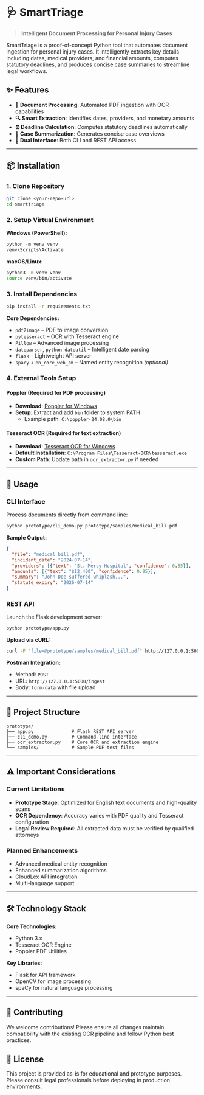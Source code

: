 # 🩺 SmartTriage

> **Intelligent Document Processing for Personal Injury Cases**

SmartTriage is a proof-of-concept Python tool that automates document ingestion for personal injury cases. It intelligently extracts key details including dates, medical providers, and financial amounts, computes statutory deadlines, and produces concise case summaries to streamline legal workflows.

## ✨ Features

- **📄 Document Processing**: Automated PDF ingestion with OCR capabilities
- **🔍 Smart Extraction**: Identifies dates, providers, and monetary amounts
- **⏰ Deadline Calculation**: Computes statutory deadlines automatically  
- **📝 Case Summarization**: Generates concise case overviews
- **🔌 Dual Interface**: Both CLI and REST API access

---

## 📦 Installation

### 1. Clone Repository
```bash
git clone <your-repo-url>
cd smarttriage
```

### 2. Setup Virtual Environment

**Windows (PowerShell):**
```powershell
python -m venv venv
venv\Scripts\Activate
```

**macOS/Linux:**
```bash
python3 -m venv venv
source venv/bin/activate
```

### 3. Install Dependencies
```bash
pip install -r requirements.txt
```

**Core Dependencies:**
- `pdf2image` – PDF to image conversion
- `pytesseract` – OCR with Tesseract engine
- `Pillow` – Advanced image processing
- `dateparser`, `python-dateutil` – Intelligent date parsing
- `flask` – Lightweight API server
- `spacy` + `en_core_web_sm` – Named entity recognition *(optional)*

### 4. External Tools Setup

#### Poppler (Required for PDF processing)
- **Download**: [Poppler for Windows](https://github.com/oschwartz10612/poppler-windows/releases/)
- **Setup**: Extract and add `bin` folder to system PATH
  - Example path: `C:\poppler-24.08.0\bin`

#### Tesseract OCR (Required for text extraction)
- **Download**: [Tesseract OCR for Windows](https://github.com/UB-Mannheim/tesseract/wiki)
- **Default Installation**: `C:\Program Files\Tesseract-OCR\tesseract.exe`
- **Custom Path**: Update path in `ocr_extractor.py` if needed

***

## 🚀 Usage

### CLI Interface

Process documents directly from command line:

```bash
python prototype/cli_demo.py prototype/samples/medical_bill.pdf
```

**Sample Output:**
```json
{
  "file": "medical_bill.pdf",
  "incident_date": "2024-07-14",
  "providers": [{"text": "St. Mercy Hospital", "confidence": 0.85}],
  "amounts": [{"text": "$12,400", "confidence": 0.95}],
  "summary": "John Doe suffered whiplash...",
  "statute_expiry": "2026-07-14"
}
```

### REST API

Launch the Flask development server:

```bash
python prototype/app.py
```

**Upload via cURL:**
```bash
curl -F "file=@prototype/samples/medical_bill.pdf" http://127.0.0.1:5000/ingest
```

**Postman Integration:**
- Method: `POST`
- URL: `http://127.0.0.1:5000/ingest`
- Body: `form-data` with file upload

***

## 📁 Project Structure

```
prototype/
├── app.py              # Flask REST API server
├── cli_demo.py         # Command-line interface
├── ocr_extractor.py    # Core OCR and extraction engine
└── samples/            # Sample PDF test files
```

***

## ⚠️ Important Considerations

### Current Limitations
- **Prototype Stage**: Optimized for English text documents and high-quality scans
- **OCR Dependency**: Accuracy varies with PDF quality and Tesseract configuration
- **Legal Review Required**: All extracted data must be verified by qualified attorneys

### Planned Enhancements
- Advanced medical entity recognition
- Enhanced summarization algorithms
- CloudLex API integration
- Multi-language support

***

## 🛠️ Technology Stack

**Core Technologies:**
- Python 3.x
- Tesseract OCR Engine
- Poppler PDF Utilities

**Key Libraries:**
- Flask for API framework
- OpenCV for image processing
- spaCy for natural language processing

***

## 🤝 Contributing

We welcome contributions! Please ensure all changes maintain compatibility with the existing OCR pipeline and follow Python best practices.

## 📄 License

This project is provided as-is for educational and prototype purposes. Please consult legal professionals before deploying in production environments.
